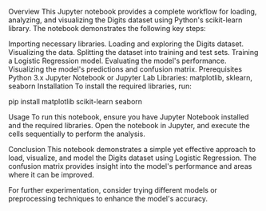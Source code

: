 Overview
This Jupyter notebook provides a complete workflow for loading, analyzing, and visualizing the Digits dataset using Python's scikit-learn library. The notebook demonstrates the following key steps:

Importing necessary libraries.
Loading and exploring the Digits dataset.
Visualizing the data.
Splitting the dataset into training and test sets.
Training a Logistic Regression model.
Evaluating the model's performance.
Visualizing the model's predictions and confusion matrix.
Prerequisites
Python 3.x
Jupyter Notebook or Jupyter Lab
Libraries: matplotlib, sklearn, seaborn
Installation
To install the required libraries, run:


pip install matplotlib scikit-learn seaborn

Usage
To run this notebook, ensure you have Jupyter Notebook installed and the required libraries. Open the notebook in Jupyter, and execute the cells sequentially to perform the analysis.

Conclusion
This notebook demonstrates a simple yet effective approach to load, visualize, and model the Digits dataset using Logistic Regression. The confusion matrix provides insight into the model's performance and areas where it can be improved.

For further experimentation, consider trying different models or preprocessing techniques to enhance the model's accuracy.






